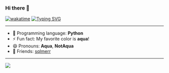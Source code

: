 ### Hi there 👋
[![wakatime](https://wakatime.com/badge/user/2c5ca167-da18-4c91-ba87-80e8d062daa0.svg)](https://wakatime.com/@2c5ca167-da18-4c91-ba87-80e8d062daa0)
<a href="https://git.io/typing-svg"><img src="https://readme-typing-svg.demolab.com?font=JetBrains+Mono&size=50&pause=500&color=00F7C7&center=false&random=true&width=1000&height=100&lines=NotA0ua" alt="Typing SVG" /></a>

---

- 👅 Programming language: **Python**
- ⚡ Fun fact: My favorite color is **aqua**!
- 😄 Pronouns: **Aqua**, **NotAqua**
- 🤙 Friends: [sqlmerr](https://github.com/sqlmerr)

---

<a href="https://wakatime.com"><img src="https://wakatime.com/share/@NotA0ua/17fbec80-f633-4b97-b182-a0d26783449c.png" /></a>
